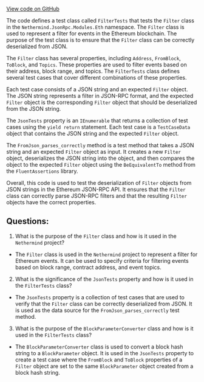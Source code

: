[View code on GitHub](https://github.com/NethermindEth/nethermind/src/Nethermind/Nethermind.JsonRpc.Test/Modules/Eth/FilterTests.cs)

The code defines a test class called `FilterTests` that tests the `Filter` class in the `Nethermind.JsonRpc.Modules.Eth` namespace. The `Filter` class is used to represent a filter for events in the Ethereum blockchain. The purpose of the test class is to ensure that the `Filter` class can be correctly deserialized from JSON.

The `Filter` class has several properties, including `Address`, `FromBlock`, `ToBlock`, and `Topics`. These properties are used to filter events based on their address, block range, and topics. The `FilterTests` class defines several test cases that cover different combinations of these properties.

Each test case consists of a JSON string and an expected `Filter` object. The JSON string represents a filter in JSON-RPC format, and the expected `Filter` object is the corresponding `Filter` object that should be deserialized from the JSON string.

The `JsonTests` property is an `IEnumerable` that returns a collection of test cases using the `yield return` statement. Each test case is a `TestCaseData` object that contains the JSON string and the expected `Filter` object.

The `FromJson_parses_correctly` method is a test method that takes a JSON string and an expected `Filter` object as input. It creates a new `Filter` object, deserializes the JSON string into the object, and then compares the object to the expected `Filter` object using the `BeEquivalentTo` method from the `FluentAssertions` library.

Overall, this code is used to test the deserialization of `Filter` objects from JSON strings in the Ethereum JSON-RPC API. It ensures that the `Filter` class can correctly parse JSON-RPC filters and that the resulting `Filter` objects have the correct properties.
## Questions: 
 1. What is the purpose of the `Filter` class and how is it used in the `Nethermind` project?
- The `Filter` class is used in the `Nethermind` project to represent a filter for Ethereum events. It can be used to specify criteria for filtering events based on block range, contract address, and event topics.

2. What is the significance of the `JsonTests` property and how is it used in the `FilterTests` class?
- The `JsonTests` property is a collection of test cases that are used to verify that the `Filter` class can be correctly deserialized from JSON. It is used as the data source for the `FromJson_parses_correctly` test method.

3. What is the purpose of the `BlockParameterConverter` class and how is it used in the `FilterTests` class?
- The `BlockParameterConverter` class is used to convert a block hash string to a `BlockParameter` object. It is used in the `JsonTests` property to create a test case where the `FromBlock` and `ToBlock` properties of a `Filter` object are set to the same `BlockParameter` object created from a block hash string.